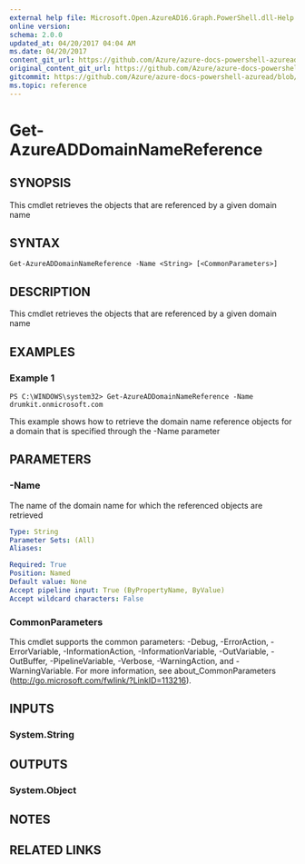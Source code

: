 ```yaml
---
external help file: Microsoft.Open.AzureAD16.Graph.PowerShell.dll-Help.xml
online version:
schema: 2.0.0
updated_at: 04/20/2017 04:04 AM
ms.date: 04/20/2017
content_git_url: https://github.com/Azure/azure-docs-powershell-azuread/blob/rodejo5-10/Azure%20AD%20Cmdlets/AzureAD/v2/Get-AzureADDomainNameReference.md
original_content_git_url: https://github.com/Azure/azure-docs-powershell-azuread/blob/rodejo5-10/Azure%20AD%20Cmdlets/AzureAD/v2/Get-AzureADDomainNameReference.md
gitcommit: https://github.com/Azure/azure-docs-powershell-azuread/blob/424c08eff259398d1aa2f26116c38cea5e911b45
ms.topic: reference
---
```


# Get-AzureADDomainNameReference

## SYNOPSIS
This cmdlet retrieves the objects that are referenced by a given domain name 

## SYNTAX

```
Get-AzureADDomainNameReference -Name <String> [<CommonParameters>]
```

## DESCRIPTION
This cmdlet retrieves the objects that are referenced by a given domain name 

## EXAMPLES

### Example 1
```
PS C:\WINDOWS\system32> Get-AzureADDomainNameReference -Name drumkit.onmicrosoft.com
```

This example shows how to retrieve the domain name reference objects for a domain that is specified through the -Name parameter

## PARAMETERS

### -Name
The name of the domain name for which the referenced objects are retrieved

```yaml
Type: String
Parameter Sets: (All)
Aliases: 

Required: True
Position: Named
Default value: None
Accept pipeline input: True (ByPropertyName, ByValue)
Accept wildcard characters: False
```

### CommonParameters
This cmdlet supports the common parameters: -Debug, -ErrorAction, -ErrorVariable, -InformationAction, -InformationVariable, -OutVariable, -OutBuffer, -PipelineVariable, -Verbose, -WarningAction, and -WarningVariable. For more information, see about_CommonParameters (http://go.microsoft.com/fwlink/?LinkID=113216).

## INPUTS

### System.String

## OUTPUTS

### System.Object

## NOTES

## RELATED LINKS

